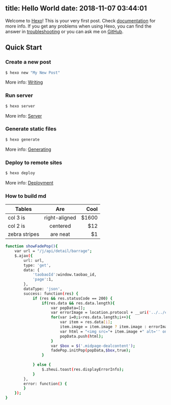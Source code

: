 title: Hello World
date: 2018-11-07 03:44:01
---
Welcome to [Hexo](https://hexo.io/)! This is your very first post. Check [documentation](https://hexo.io/docs/) for more info. If you get any problems when using Hexo, you can find the answer in [troubleshooting](https://hexo.io/docs/troubleshooting.html) or you can ask me on [GitHub](https://github.com/hexojs/hexo/issues).

## Quick Start

### Create a new post

``` bash
$ hexo new "My New Post"
```

More info: [Writing](https://hexo.io/docs/writing.html)

### Run server

``` bash
$ hexo server
```

More info: [Server](https://hexo.io/docs/server.html)

### Generate static files

``` bash
$ hexo generate
```

More info: [Generating](https://hexo.io/docs/generating.html)

### Deploy to remote sites

``` bash
$ hexo deploy
```

More info: [Deployment](https://hexo.io/docs/deployment.html)

### How to build md

| Tables        | Are           | Cool  |
| ------------- |:-------------:| -----:|
| col 3 is      | right-aligned | $1600 |
| col 2 is      | centered      |   $12 |
| zebra stripes | are neat      |    $1 |

``` bash
function showFadePop(){
    var url = "/j/api/detail/barrage";
    $.ajax({
        url: url,
        type: 'get',
        data: {
            'taobaoId':window.taobao_id,
            'page':1,
        },
        dataType: 'json',
        success: function(res) {
            if (res && res.statusCode == 200) {
                if(res.data && res.data.length){
                    var popData=[];
                    var errorImage = location.protocol + __uri('../../common/img/popImage.png');
                    for(var i=0;i<res.data.length;i++){
                        var item = res.data[i];
                        item.image = item.image ? item.image : errorImage;
                        var html = "<img src="+ item.image +" alt='' onerror='this.onerror=null;this.src="+errorImage+"' >"+ item.text;
                        popData.push(html);
                    }
                    var $box = $('.midpage-dealcontent');
                    fadePop.initPop(popData,$box,true);
                }
                
            } else {
                $.zheui.toast(res.displayErrorInfo);
            }
        },
        error: function() {
        }
    });
}
```